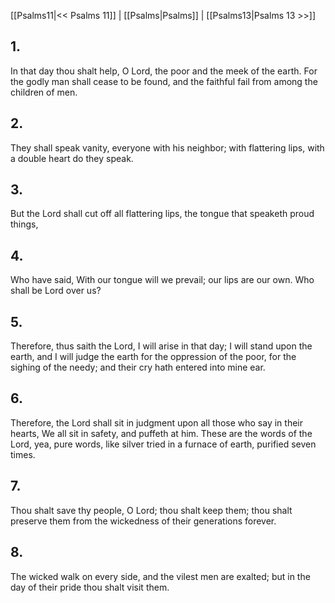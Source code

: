[[Psalms11|<< Psalms 11]] | [[Psalms|Psalms]] | [[Psalms13|Psalms 13 >>]]
## 1.
In that day thou shalt help, O Lord, the poor and the meek of the earth. For the godly man shall cease to be found, and the faithful fail from among the children of men.
## 2.
They shall speak vanity, everyone with his neighbor; with flattering lips, with a double heart do they speak.
## 3.
But the Lord shall cut off all flattering lips, the tongue that speaketh proud things,
## 4.
Who have said, With our tongue will we prevail; our lips are our own. Who shall be Lord over us?
## 5.
Therefore, thus saith the Lord, I will arise in that day; I will stand upon the earth, and I will judge the earth for the oppression of the poor, for the sighing of the needy; and their cry hath entered into mine ear.
## 6.
Therefore, the Lord shall sit in judgment upon all those who say in their hearts, We all sit in safety, and puffeth at him. These are the words of the Lord, yea, pure words, like silver tried in a furnace of earth, purified seven times.
## 7.
Thou shalt save thy people, O Lord; thou shalt keep them; thou shalt preserve them from the wickedness of their generations forever.
## 8.
The wicked walk on every side, and the vilest men are exalted; but in the day of their pride thou shalt visit them.

